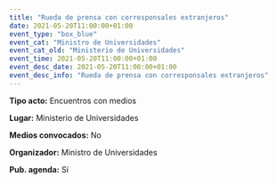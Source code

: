 ---
title: "Rueda de prensa con corresponsales extranjeros"
date: 2021-05-20T11:00:00+01:00
event_type: "box_blue" 
event_cat: "Ministro de Universidades"
event_cat_old: "Ministerio de Universidades"
event_time: 2021-05-20T11:00:00+01:00
event_desc_date: 2021-05-20T11:00:00+01:00
event_desc_info: "Rueda de prensa con corresponsales extranjeros"
---<p class="card-light list_schedule_description"><b>Tipo acto:</b> Encuentros con medios
</p><p class="card-light list_schedule_description"><b>Lugar:</b> Ministerio de Universidades
</p><p class="card-light list_schedule_description"><b>Medios convocados:</b> No
</p><p class="card-light list_schedule_description"><b>Organizador:</b> Ministro de Universidades </p><p class="card-light list_schedule_description"><b>Pub. agenda:</b> Sí
</p>